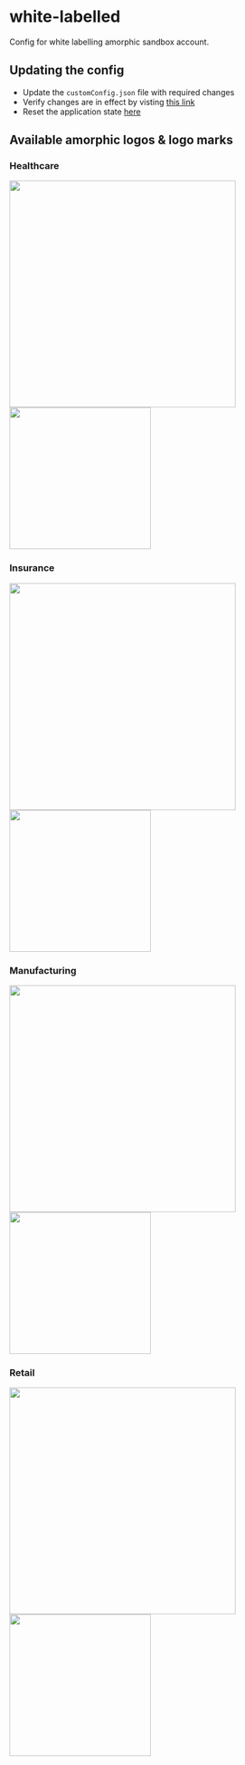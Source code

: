# white-labelled
Config for white labelling amorphic sandbox account.

## Updating the config
- Update the `customConfig.json` file with required changes
- Verify changes are in effect by visting [this link](https://raw.githubusercontent.com/AmorphicData/white-labelled/main/customConfig.json)
- Reset the application state [here](https://sandbox.amorphicdata.cloud/reset)

## Available amorphic logos & logo marks

### Healthcare
<img src="https://media-hub.amorphicdata.io/verticals/healthcare/Logo.svg" width="400" />
<img src="https://media-hub.amorphicdata.io/verticals/healthcare/LogoMark.svg" width="250" height="250" />

### Insurance
<img src="https://media-hub.amorphicdata.io/verticals/insurance/Logo.svg" width="400" />
<img src="https://media-hub.amorphicdata.io/verticals/insurance/LogoMark.svg" width="250" height="250" />

### Manufacturing
<img src="https://media-hub.amorphicdata.io/verticals/manufacturing/Logo.svg" width="400" />
<img src="https://media-hub.amorphicdata.io/verticals/manufacturing/LogoMark.svg" width="250" height="250" />

### Retail
<img src="https://media-hub.amorphicdata.io/verticals/retail/Logo.svg" width="400" />
<img src="https://media-hub.amorphicdata.io/verticals/retail/LogoMark.svg" width="250" height="250" />



